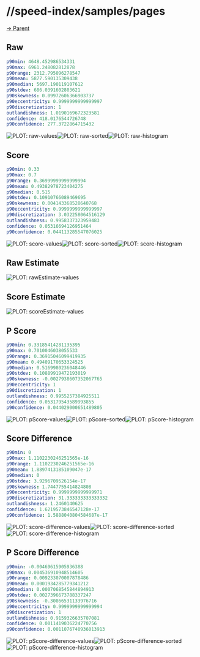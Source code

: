 
# //speed-index/samples/pages

[→ Parent](../..)


## Raw


```yaml
p90min: 4648.452986534331
p90max: 6961.248082812878
p90range: 2312.795096278547
p90mean: 5877.590135309438
p90median: 5697.190119107612
p90stdev: 686.0391602803621
p90skewness: 0.09972606366903737
p90eccentricity: 0.9999999999999997
p90discretization: 1
outlandishness: 1.0190169672323581
confidence: 418.0176544726748
p90confidence: 277.3722864715432

```

![PLOT: raw-values](./raw/values.svg)![PLOT: raw-sorted](./raw/sorted.svg)![PLOT: raw-histogram](./raw/histogram.svg)
## Score


```yaml
p90min: 0.33
p90max: 0.7
p90range: 0.36999999999999994
p90mean: 0.49382978723404275
p90median: 0.515
p90stdev: 0.10910766089469695
p90skewness: 0.004143368528640768
p90eccentricity: 0.9999999999999997
p90discretization: 3.032258064516129
outlandishness: 0.9958337323959483
confidence: 0.05316694126951464
p90confidence: 0.044113285547076025

```

![PLOT: score-values](./score/values.svg)![PLOT: score-sorted](./score/sorted.svg)![PLOT: score-histogram](./score/histogram.svg)
## Raw Estimate

![PLOT: rawEstimate-values](./rawEstimate/values.svg)
## Score Estimate

![PLOT: scoreEstimate-values](./scoreEstimate/values.svg)
## P Score


```yaml
p90min: 0.33185414281135395
p90max: 0.7010046038055533
p90range: 0.36915046099419935
p90mean: 0.49409170653324525
p90median: 0.5169980236048446
p90stdev: 0.10889919472193019
p90skewness: -0.0027938607352067765
p90eccentricity: 1
p90discretization: 1
outlandishness: 0.9955257384925511
confidence: 0.053179543589993855
p90confidence: 0.044029000651489805

```

![PLOT: pScore-values](./pScore/values.svg)![PLOT: pScore-sorted](./pScore/sorted.svg)![PLOT: pScore-histogram](./pScore/histogram.svg)
## Score Difference


```yaml
p90min: 0
p90max: 1.1102230246251565e-16
p90range: 1.1102230246251565e-16
p90mean: 1.8897413185109047e-17
p90median: 0
p90stdev: 3.9296709526154e-17
p90skewness: 1.7447755414824808
p90eccentricity: 0.9999999999999971
p90discretization: 31.333333333333332
outlandishness: 1.2460140625
confidence: 1.6219573846547128e-17
p90confidence: 1.5888040804584687e-17

```

![PLOT: score-difference-values](./score-difference/values.svg)![PLOT: score-difference-sorted](./score-difference/sorted.svg)![PLOT: score-difference-histogram](./score-difference/histogram.svg)
## P Score Difference


```yaml
p90min: -0.00469615905936388
p90max: 0.004536910948514605
p90range: 0.009233070007878486
p90mean: 0.0001934285779341212
p90median: 0.0007068545844894913
p90stdev: 0.0027396673788337247
p90skewness: -0.30866531133976716
p90eccentricity: 0.9999999999999994
p90discretization: 1
outlandishness: 0.9159326635707081
confidence: 0.0011419036224770756
p90confidence: 0.0011076740936013913

```

![PLOT: pScore-difference-values](./pScore-difference/values.svg)![PLOT: pScore-difference-sorted](./pScore-difference/sorted.svg)![PLOT: pScore-difference-histogram](./pScore-difference/histogram.svg)